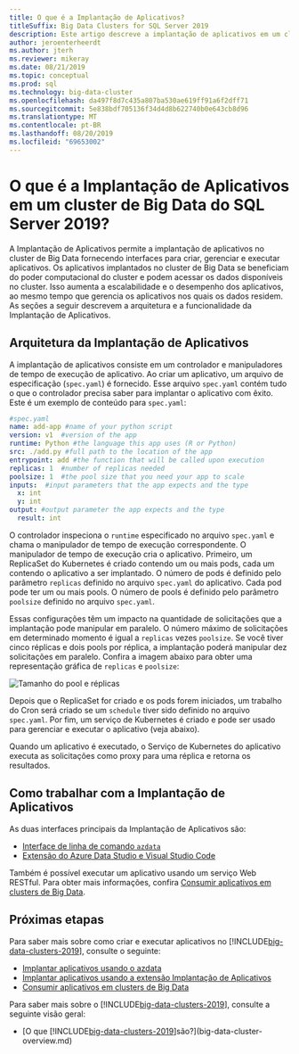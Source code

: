 ```yaml
---
title: O que é a Implantação de Aplicativos?
titleSuffix: Big Data Clusters for SQL Server 2019
description: Este artigo descreve a implantação de aplicativos em um cluster de Big data para o SQL Server 2019.
author: jeroenterheerdt
ms.author: jterh
ms.reviewer: mikeray
ms.date: 08/21/2019
ms.topic: conceptual
ms.prod: sql
ms.technology: big-data-cluster
ms.openlocfilehash: da497f8d7c435a807ba530ae619ff91a6f2dff71
ms.sourcegitcommit: 5e838bdf705136f34d4d8b622740b0e643cb8d96
ms.translationtype: MT
ms.contentlocale: pt-BR
ms.lasthandoff: 08/20/2019
ms.locfileid: "69653002"
---
```

# <a name="what-is-application-deployment-on-a-sql-server-2019-big-data-cluster"></a>O que é a Implantação de Aplicativos em um cluster de Big Data do SQL Server 2019?

A Implantação de Aplicativos permite a implantação de aplicativos no cluster de Big Data fornecendo interfaces para criar, gerenciar e executar aplicativos. Os aplicativos implantados no cluster de Big Data se beneficiam do poder computacional do cluster e podem acessar os dados disponíveis no cluster. Isso aumenta a escalabilidade e o desempenho dos aplicativos, ao mesmo tempo que gerencia os aplicativos nos quais os dados residem.
As seções a seguir descrevem a arquitetura e a funcionalidade da Implantação de Aplicativos.

## <a name="application-deployment-architecture"></a>Arquitetura da Implantação de Aplicativos

A implantação de aplicativos consiste em um controlador e manipuladores de tempo de execução de aplicativo. Ao criar um aplicativo, um arquivo de especificação (`spec.yaml`) é fornecido. Esse arquivo `spec.yaml` contém tudo o que o controlador precisa saber para implantar o aplicativo com êxito. Este é um exemplo de conteúdo para `spec.yaml`:

```yaml
#spec.yaml
name: add-app #name of your python script
version: v1  #version of the app
runtime: Python #the language this app uses (R or Python)
src: ./add.py #full path to the location of the app
entrypoint: add #the function that will be called upon execution
replicas: 1  #number of replicas needed
poolsize: 1  #the pool size that you need your app to scale
inputs:  #input parameters that the app expects and the type
  x: int
  y: int
output: #output parameter the app expects and the type
  result: int
```

O controlador inspeciona o `runtime` especificado no arquivo `spec.yaml` e chama o manipulador de tempo de execução correspondente. O manipulador de tempo de execução cria o aplicativo. Primeiro, um ReplicaSet do Kubernetes é criado contendo um ou mais pods, cada um contendo o aplicativo a ser implantado. O número de pods é definido pelo parâmetro `replicas` definido no arquivo `spec.yaml` do aplicativo. Cada pod pode ter um ou mais pools. O número de pools é definido pelo parâmetro `poolsize` definido no arquivo `spec.yaml`.

Essas configurações têm um impacto na quantidade de solicitações que a implantação pode manipular em paralelo. O número máximo de solicitações em determinado momento é igual a `replicas` vezes `poolsize`. Se você tiver cinco réplicas e dois pools por réplica, a implantação poderá manipular dez solicitações em paralelo. Confira a imagem abaixo para obter uma representação gráfica de `replicas` e `poolsize`:

![Tamanho do pool e réplicas](media/big-data-cluster-create-apps/poolsize-vs-replicas.png)

Depois que o ReplicaSet for criado e os pods forem iniciados, um trabalho do Cron será criado se um `schedule` tiver sido definido no arquivo `spec.yaml`. Por fim, um serviço de Kubernetes é criado e pode ser usado para gerenciar e executar o aplicativo (veja abaixo).

Quando um aplicativo é executado, o Serviço de Kubernetes do aplicativo executa as solicitações como proxy para uma réplica e retorna os resultados.

## <a name="how-to-work-with-application-deployment"></a>Como trabalhar com a Implantação de Aplicativos

As duas interfaces principais da Implantação de Aplicativos são: 
- [Interface de linha de comando `azdata`](big-data-cluster-create-apps.md)
- [Extensão do Azure Data Studio e Visual Studio Code](app-deployment-extension.md)

Também é possível executar um aplicativo usando um serviço Web RESTful. Para obter mais informações, confira [Consumir aplicativos em clusters de Big Data](big-data-cluster-consume-apps.md).

## <a name="next-steps"></a>Próximas etapas

Para saber mais sobre como criar e executar aplicativos no [!INCLUDE[big-data-clusters-2019](../includes/ssbigdataclusters-ss-nover.md)], consulte o seguinte:

- [Implantar aplicativos usando o azdata](big-data-cluster-create-apps.md)
- [Implantar aplicativos usando a extensão Implantação de Aplicativos](app-deployment-extension.md)
- [Consumir aplicativos em clusters de Big Data](big-data-cluster-consume-apps.md)

Para saber mais sobre o [!INCLUDE[big-data-clusters-2019](../includes/ssbigdataclusters-ss-nover.md)], consulte a seguinte visão geral:

- [O que [!INCLUDE[big-data-clusters-2019](../includes/ssbigdataclusters-ver15.md)]são?](big-data-cluster-overview.md)
